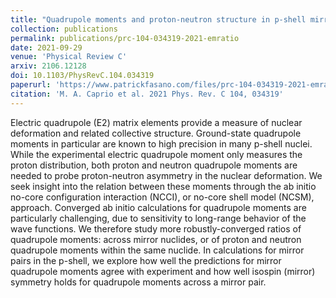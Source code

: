 ```yaml
---
title: "Quadrupole moments and proton-neutron structure in p-shell mirror nuclei"
collection: publications
permalink: publications/prc-104-034319-2021-emratio
date: 2021-09-29
venue: 'Physical Review C'
arxiv: 2106.12128
doi: 10.1103/PhysRevC.104.034319
paperurl: 'https://www.patrickfasano.com/files/prc-104-034319-2021-emratio_PREPRINT.pdf'
citation: 'M. A. Caprio et al. 2021 Phys. Rev. C 104, 034319'
---
```

Electric quadrupole (E2) matrix elements provide a measure of nuclear
deformation and related collective structure. Ground-state quadrupole moments in
particular are known to high precision in many p-shell nuclei. While the
experimental electric quadrupole moment only measures the proton distribution,
both proton and neutron quadrupole moments are needed to probe proton-neutron
asymmetry in the nuclear deformation. We seek insight into the relation between
these moments through the ab initio no-core configuration interaction (NCCI), or
no-core shell model (NCSM), approach. Converged ab initio calculations for
quadrupole moments are particularly challenging, due to sensitivity to
long-range behavior of the wave functions. We therefore study more
robustly-converged ratios of quadrupole moments: across mirror nuclides, or of
proton and neutron quadrupole moments within the same nuclide. In calculations
for mirror pairs in the p-shell, we explore how well the predictions for mirror
quadrupole moments agree with experiment and how well isospin (mirror) symmetry
holds for quadrupole moments across a mirror pair.